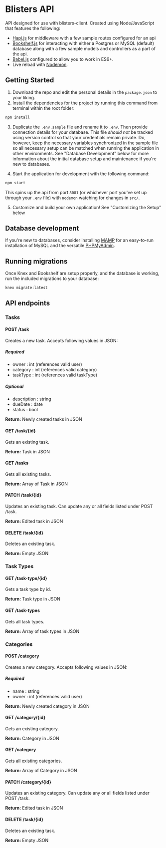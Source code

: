 # Blisters API

API designed for use with blisters-client. Created using Node/JavaScript that features the following:

- [Hapi.js](https://hapijs.com/) for middleware with a few sample routes configured for an api
- [Bookshelf.js](https://bookshelfjs.org/) for interacting with either a Postgres or MySQL (default) database along with a few sample models and controllers as a part of the api.
- [Babel.js](https://babeljs.io/) configured to allow you to work in ES6+.
- Live reload with [Nodemon](https://nodemon.io/).

## Getting Started

1. Download the repo and edit the personal details in the `package.json` to your liking.
2. Install the dependencies for the project by running this command from terminal within the root folder:

  ```bash
  npm install
  ```

3. Duplicate the `.env.sample` file and rename it to `.env`. Then provide  connection details for your database. This file *should not* be tracked using version control so that your credentials remain private. Do, however, keep the necessary variables synchronized in the sample file so all necessary setup can be matched when running the application in other environments. See "Database Development" below for more information about the initial database setup and maintenance if you're new to databases.

4. Start the application for development with the following command:

  ```bash
  npm start
  ```

  This spins up the api from port `8081` (or whichever port you've set up through your `.env` file) with `nodemon` watching for changes in `src/`.

5. Customize and build your own application! See "Customizing the Setup" below

## Database development

If you're new to databases, consider installing [MAMP](https://www.mamp.info/) for an easy-to-run installation of MySQL and the versatile [PHPMyAdmin](https://www.phpmyadmin.net/).

## Running migrations

Once Knex and Bookshelf are setup properly, and the database is working, run the included migrations to your database:
```bash
knex migrate:latest
```

## API endpoints

### Tasks

#### POST /task

Creates a new task. Accepts following values in JSON:

##### Required
* owner : int (references valid user)
* category : int (references valid category)
* taskType : int (references valid taskType)

##### Optional
* description : string
* dueDate : date
* status : bool

**Return:** Newly created tasks in JSON

#### GET /task/{id}
Gets an existing task.


**Return:** Task in JSON

#### GET /tasks

Gets all existing tasks.

**Return:** Array of Task in JSON

#### PATCH /task/{id}

Updates an existing task. Can update any or all fields listed under POST /task.

**Return:** Edited task in JSON

#### DELETE /task/{id}

Deletes an existing task.

**Return:** Empty JSON

### Task Types

#### GET /task-type/{id}

Gets a task type by id.

**Return:** Task type in JSON

#### GET /task-types

Gets all task types.

**Return:** Array of task types in JSON

### Categories

#### POST /category

Creates a new category. Accepts following values in JSON:

##### Required
* name : string
* owner : int (references valid user)

**Return:** Newly created category in JSON

#### GET /category/{id}

Gets an existing category.

**Return:** Category in JSON

#### GET /category

Gets all existing categories.

**Return:** Array of Category in JSON

#### PATCH /category/{id}

Updates an existing category. Can update any or all fields listed under POST /task.

**Return:** Edited task in JSON

#### DELETE /task/{id}

Deletes an existing task.

**Return:** Empty JSON
